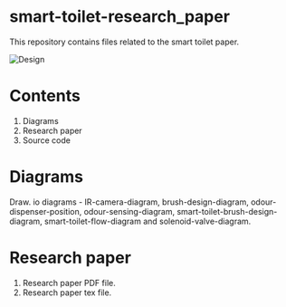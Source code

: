 # smart-toilet-research_paper
This repository contains files related to the smart toilet paper. 

![Design](‎⁨⁨/Diagrams⁩/draw-exports⁩/smart-toilet-flow-diagram.png)


# Contents

1. Diagrams
2. Research paper
3. Source code

# Diagrams

Draw. io diagrams - IR-camera-diagram, brush-design-diagram, odour-dispenser-position, odour-sensing-diagram, smart-toilet-brush-design-diagram, smart-toilet-flow-diagram and solenoid-valve-diagram.

# Research paper

1. Research paper PDF file.
2. Research paper tex file.

